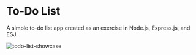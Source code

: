 # To-Do List
A simple to-do list app created as an exercise in Node.js, Express.js, and ESJ.

![todo-list-showcase](https://github.com/mehdiimam439/todo-list/assets/60456257/c879f39d-20e5-4728-8111-9fbfd7a1cae1)
